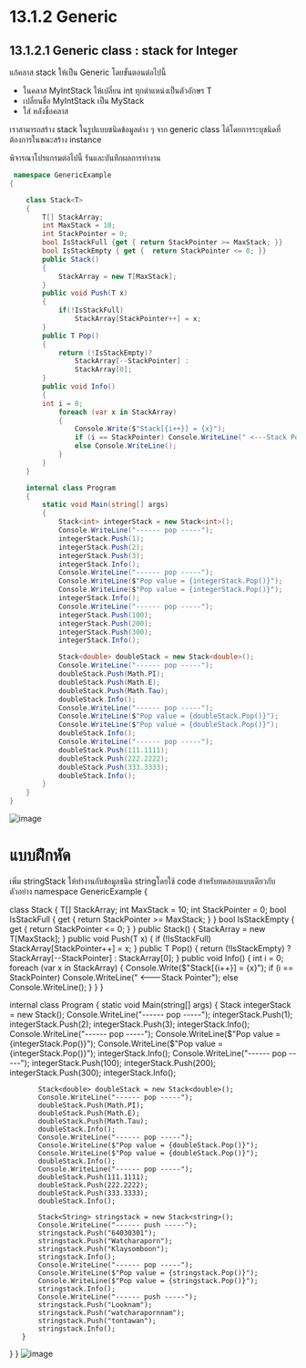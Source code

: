 # 13.1.2 Generic


##  13.1.2.1 Generic class : stack for Integer

แก้คลาส stack ให้เป็น Generic โดยขั้นตอนต่อไปนี้
- ในคลาส MyIntStack ให้เปลี่ยน int ทุกตำแหน่งเป็นตัวอักษร T
- เปลี่ยนชื่อ MyIntStack เป็น MyStack
- ใส่ <T> หลังชื่อคลาส

เราสามารถสร้าง stack ในรูปแบบชนิดข้อมูลต่าง ๆ จาก generic class ได้โดยการระบุชนิดที่ต้องการในขณะสร้าง instance

พิจารณาโปรแกรมต่อไปนี้ รันและบันทึกผลการทำงาน

```cs
 namespace GenericExample
{

    class Stack<T>
    {
        T[] StackArray;
        int MaxStack = 10;
        int StackPointer = 0;
        bool IsStackFull {get { return StackPointer >= MaxStack; }}
        bool IsStackEmpty { get {  return StackPointer <= 0; }}
        public Stack()
        {
            StackArray = new T[MaxStack];
        }
        public void Push(T x)
        { 
            if(!IsStackFull)
                StackArray[StackPointer++] = x;
        }
        public T Pop()
        { 
            return (!IsStackEmpty)?
                StackArray[--StackPointer] :
                StackArray[0];
        }
        public void Info()
        {
        int i = 0;
            foreach (var x in StackArray)
            {
                Console.Write($"Stack[{i++}] = {x}");
                if (i == StackPointer) Console.WriteLine(" <---Stack Pointer");
                else Console.WriteLine();
            }
        }
    }

    internal class Program
    {
        static void Main(string[] args)
        {
            Stack<int> integerStack = new Stack<int>();
            Console.WriteLine("------ pop -----");
            integerStack.Push(1);
            integerStack.Push(2);
            integerStack.Push(3);
            integerStack.Info();
            Console.WriteLine("------ pop -----");
            Console.WriteLine($"Pop value = {integerStack.Pop()}");
            Console.WriteLine($"Pop value = {integerStack.Pop()}");
            integerStack.Info();
            Console.WriteLine("------ pop -----");
            integerStack.Push(100);
            integerStack.Push(200);
            integerStack.Push(300);
            integerStack.Info();

            Stack<double> doubleStack = new Stack<double>();
            Console.WriteLine("------ pop -----");
            doubleStack.Push(Math.PI);
            doubleStack.Push(Math.E);
            doubleStack.Push(Math.Tau);
            doubleStack.Info();
            Console.WriteLine("------ pop -----");
            Console.WriteLine($"Pop value = {doubleStack.Pop()}");
            Console.WriteLine($"Pop value = {doubleStack.Pop()}");
            doubleStack.Info();
            Console.WriteLine("------ pop -----");
            doubleStack.Push(111.1111);
            doubleStack.Push(222.2222);
            doubleStack.Push(333.3333);
            doubleStack.Info();
        }
    }
}
```
 
 ![image](https://user-images.githubusercontent.com/115066329/236635717-ac55cd71-2745-4352-a4e8-d8de857ab5d9.png)

 
# แบบฝึกหัด 

เพิ่ม  stringStack ให้ทำงานกับข้อมูลชนิด stringโดยใช้ code สำหรับทดสอบแบบเดียวกับตัวอย่าง
 namespace GenericExample
{

   class Stack<T>
   {
       T[] StackArray;
       int MaxStack = 10;
       int StackPointer = 0;
       bool IsStackFull { get { return StackPointer >= MaxStack; } }
       bool IsStackEmpty { get { return StackPointer <= 0; } }
       public Stack()
       {
           StackArray = new T[MaxStack];
       }
       public void Push(T x)
       {
           if (!IsStackFull)
               StackArray[StackPointer++] = x;
       }
       public T Pop()
       {
           return (!IsStackEmpty) ?
               StackArray[--StackPointer] :
               StackArray[0];
       }
       public void Info()
       {
           int i = 0;
           foreach (var x in StackArray)
           {
               Console.Write($"Stack[{i++}] = {x}");
               if (i == StackPointer) Console.WriteLine(" <---Stack Pointer");
               else Console.WriteLine();
           }
       }
   }

   internal class Program
   {
       static void Main(string[] args)
       {
           Stack<int> integerStack = new Stack<int>();
           Console.WriteLine("------ pop -----");
           integerStack.Push(1);
           integerStack.Push(2);
           integerStack.Push(3);
           integerStack.Info();
           Console.WriteLine("------ pop -----");
           Console.WriteLine($"Pop value = {integerStack.Pop()}");
           Console.WriteLine($"Pop value = {integerStack.Pop()}");
           integerStack.Info();
           Console.WriteLine("------ pop -----");
           integerStack.Push(100);
           integerStack.Push(200);
           integerStack.Push(300);
           integerStack.Info();

           Stack<double> doubleStack = new Stack<double>();
           Console.WriteLine("------ pop -----");
           doubleStack.Push(Math.PI);
           doubleStack.Push(Math.E);
           doubleStack.Push(Math.Tau);
           doubleStack.Info();
           Console.WriteLine("------ pop -----");
           Console.WriteLine($"Pop value = {doubleStack.Pop()}");
           Console.WriteLine($"Pop value = {doubleStack.Pop()}");
           doubleStack.Info();
           Console.WriteLine("------ pop -----");
           doubleStack.Push(111.1111);
           doubleStack.Push(222.2222);
           doubleStack.Push(333.3333);
           doubleStack.Info();

           Stack<String> stringstack = new Stack<string>();
           Console.WriteLine("------ push -----");
           stringstack.Push("64030301");
           stringstack.Push("Watcharaporn");
           stringstack.Push("Klaysomboon");
           stringstack.Info();
           Console.WriteLine("------ pop -----");
           Console.WriteLine($"Pop value = {stringstack.Pop()}");
           Console.WriteLine($"Pop value = {stringstack.Pop()}");
           stringstack.Info();
           Console.WriteLine("------ push -----");
           stringstack.Push("Looknam");
           stringstack.Push("watcharapornnam");
           stringstack.Push("tontawan");
           stringstack.Info();
       }
   }
}
![image](https://user-images.githubusercontent.com/115066329/236636907-50ecf49a-06c4-4b28-9682-0bf6459cd9fa.png)



